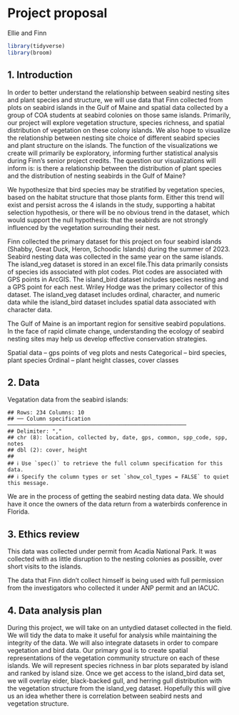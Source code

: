 Project proposal
================
Ellie and Finn

``` r
library(tidyverse)
library(broom)
```

## 1. Introduction

In order to better understand the relationship between seabird nesting
sites and plant species and structure, we will use data that Finn
collected from plots on seabird islands in the Gulf of Maine and spatial
data collected by a group of COA students at seabird colonies on those
same islands. Primarily, our project will explore vegetation structure,
species richness, and spatial distribution of vegetation on these colony
islands. We also hope to visualize the relationship between nesting site
choice of different seabird species and plant structure on the islands.
The function of the visualizations we create will primarily be
exploratory, informing further statistical analysis during Finn’s senior
project credits. The question our visualizations will inform is: is
there a relationship between the distribution of plant species and the
distribution of nesting seabirds in the Gulf of Maine?

We hypothesize that bird species may be stratified by vegetation
species, based on the habitat structure that those plants form. Either
this trend will exist and persist across the 4 islands in the study,
supporting a habitat selection hypothesis, or there will be no obvious
trend in the dataset, which would support the null hypothesis: that the
seabirds are not strongly influenced by the vegetation surrounding their
nest.

Finn collected the primary dataset for this project on four seabird
islands (Shabby, Great Duck, Heron, Schoodic Islands) during the summer
of 2023. Seabird nesting data was collected in the same year on the same
islands. The island_veg dataset is stored in an excel file.This data
primarily consists of species ids associated with plot codes. Plot codes
are associated with GPS points in ArcGIS. The island_bird dataset
includes species nesting and a GPS point for each nest. Wriley Hodge was
the primary collector of this dataset. The island_veg dataset includes
ordinal, character, and numeric data while the island_bird dataset
includes spatial data associated with character data.

The Gulf of Maine is an important region for sensitive seabird
populations. In the face of rapid climate change, understanding the
ecology of seabird nesting sites may help us develop effective
conservation strategies.

Spatial data – gps points of veg plots and nests Categorical – bird
species, plant species Ordinal – plant height classes, cover classes

## 2. Data

Vegatation data from the seabird islands:

    ## Rows: 234 Columns: 10
    ## ── Column specification ────────────────────────────────────────────────────────
    ## Delimiter: ","
    ## chr (8): location, collected by, date, gps, common, spp_code, spp, notes
    ## dbl (2): cover, height
    ## 
    ## ℹ Use `spec()` to retrieve the full column specification for this data.
    ## ℹ Specify the column types or set `show_col_types = FALSE` to quiet this message.

We are in the process of getting the seabird nesting data data. We
should have it once the owners of the data return from a waterbirds
conference in Florida.

## 3. Ethics review

This data was collected under permit from Acadia National Park. It was
collected with as little disruption to the nesting colonies as possible,
over short visits to the islands.

The data that Finn didn’t collect himself is being used with full
permission from the investigators who collected it under ANP permit and
an IACUC.

## 4. Data analysis plan

During this project, we will take on an untydied dataset collected in
the field. We will tidy the data to make it useful for analysis while
maintaining the integrity of the data. We will also integrate datasets
in order to compare vegetation and bird data. Our primary goal is to
create spatial representations of the vegetation community structure on
each of these islands. We will represent species richness in bar plots
separated by island and ranked by island size. Once we get access to the
island_bird data set, we will overlay eider, black-backed gull, and
herring gull distribution with the vegetation structure from the
island_veg dataset. Hopefully this will give us an idea whether there is
correlation between seabird nests and vegetation structure.

